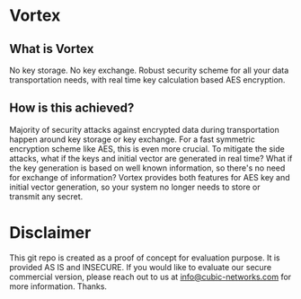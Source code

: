 # Vortex
## What is Vortex
No key storage. No key exchange. Robust security scheme for all your data transportation needs, with real time key calculation based AES encryption.

## How is this achieved?
Majority of security attacks against encrypted data during transportation happen around key storage or key exchange. For a fast symmetric encryption scheme like AES, this is even more crucial. To mitigate the side attacks, what if the keys and initial vector are generated in real time? What if the key generation is based on well known information, so there's no need for exchange of information? Vortex provides both features for AES key and initial vector generation, so your system no longer needs to store or transmit any secret.

# Disclaimer
This git repo is created as a proof of concept for evaluation purpose. It is provided AS IS and INSECURE. If you would like to evaluate our secure commercial version, please reach out to us at info@cubic-networks.com for more information. Thanks.
